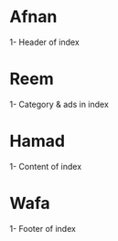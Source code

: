 # Afnan
1- Header of index

# Reem
1- Category & ads in index

# Hamad
1- Content of index

# Wafa
1- Footer of index

